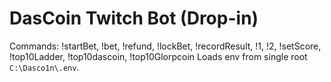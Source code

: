 # DasCoin Twitch Bot (Drop-in)
Commands: !startBet, !bet, !refund, !lockBet, !recordResult, !1, !2, !setScore, !top10Ladder, !top10dascoin, !top10Glorpcoin
Loads env from single root `C:\Dasco1n\.env`.
